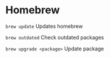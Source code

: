 Homebrew
===

`brew update`
Updates homebrew

`brew outdated`
Check outdated packages

`brew upgrade <package>`
Update package
